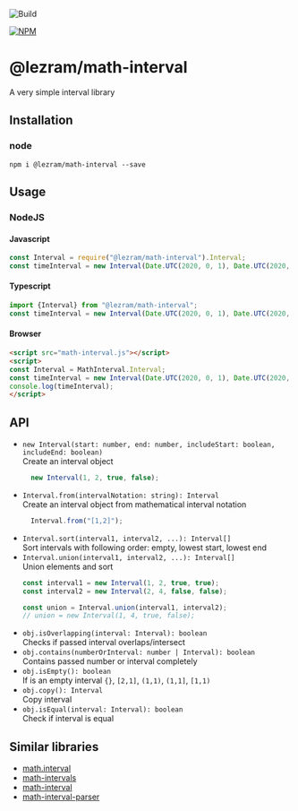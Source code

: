 ![Build](https://github.com/lezram/math-interval/workflows/Build/badge.svg)

[![NPM](https://nodei.co/npm/@lezram/math-interval.png)](https://nodei.co/npm/@lezram/math-interval/)

# @lezram/math-interval
A very simple interval library

## Installation

### node
```
npm i @lezram/math-interval --save
```

## Usage
### NodeJS
#### Javascript
```javascript
const Interval = require("@lezram/math-interval").Interval;
const timeInterval = new Interval(Date.UTC(2020, 0, 1), Date.UTC(2020, 0, 3), false, true);
```

#### Typescript
```javascript
import {Interval} from "@lezram/math-interval";
const timeInterval = new Interval(Date.UTC(2020, 0, 1), Date.UTC(2020, 0, 3), false, true);
```

#### Browser
```html
<script src="math-interval.js"></script>
<script>
const Interval = MathInterval.Interval;
const timeInterval = new Interval(Date.UTC(2020, 0, 1), Date.UTC(2020, 0, 3), false, true);
console.log(timeInterval);
</script>
```

## API

* `new Interval(start: number, end: number, includeStart: boolean, includeEnd: boolean)` \
    Create an interval object
    ```typescript
      new Interval(1, 2, true, false);
    ```
* `Interval.from(intervalNotation: string): Interval` \
    Create an interval object from mathematical interval notation
    ```typescript
      Interval.from("[1,2]");
    ```
* `Interval.sort(interval1, interval2, ...): Interval[]` \
    Sort intervals with following order: empty, lowest start, lowest end
* `Interval.union(interval1, interval2, ...): Interval[]` \
    Union elements and sort
    ```typescript
    const interval1 = new Interval(1, 2, true, true);
    const interval2 = new Interval(2, 4, false, false);
  
    const union = Interval.union(interval1, interval2);
    // union = new Interval(1, 4, true, false);
    ```
* `obj.isOverlapping(interval: Interval): boolean` \
    Checks if passed interval overlaps/intersect
* `obj.contains(numberOrInterval: number | Interval): boolean` \
    Contains passed number or interval completely
* `obj.isEmpty(): boolean` \
    If is an empty interval `{}`, `[2,1]`, `(1,1)`, `(1,1]`, `[1,1)`
* `obj.copy(): Interval` \
    Copy interval
* `obj.isEqual(interval: Interval): boolean` \
    Check if interval is equal

## Similar libraries
* [math.interval](https://github.com/xgbuils/math.interval)
* [math-intervals](https://github.com/pifactory/math-intervals)
* [math-interval](https://github.com/harunurhan/math-interval)
* [math-interval-parser](https://github.com/Semigradsky/math-interval-parser)
